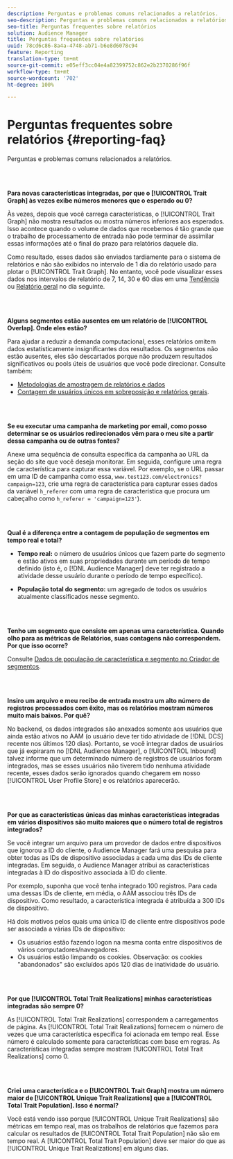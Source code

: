 ```yaml
---
description: Perguntas e problemas comuns relacionados a relatórios.
seo-description: Perguntas e problemas comuns relacionados a relatórios.
seo-title: Perguntas frequentes sobre relatórios
solution: Audience Manager
title: Perguntas frequentes sobre relatórios
uuid: 78cd6c86-8a4a-4748-ab71-b6e8d6078c94
feature: Reporting
translation-type: tm+mt
source-git-commit: e05eff3cc04e4a82399752c862e2b2370286f96f
workflow-type: tm+mt
source-wordcount: '702'
ht-degree: 100%

---
```



# Perguntas frequentes sobre relatórios {#reporting-faq}

Perguntas e problemas comuns relacionados a relatórios.

<br> 

<!-- 

faq_reports.xml

 -->

**Para novas características integradas, por que o [!UICONTROL Trait Graph] às vezes exibe números menores que o esperado ou 0?**

Às vezes, depois que você carrega características, o [!UICONTROL Trait Graph] não mostra resultados ou mostra números inferiores aos esperados. Isso acontece quando o volume de dados que recebemos é tão grande que o trabalho de processamento de entrada não pode terminar de assimilar essas informações até o final do prazo para relatórios daquele dia.

Como resultado, esses dados são enviados tardiamente para o sistema de relatórios e não são exibidos no intervalo de 1 dia do relatório usado para plotar o [!UICONTROL Trait Graph]. No entanto, você pode visualizar esses dados nos intervalos de relatório de 7, 14, 30 e 60 dias em uma [Tendência](../reporting/trend-reports.md#trend-report-overview) ou [Relatório geral](../reporting/general-reports.md#general-reports-overview) no dia seguinte.

<br> 

**Alguns segmentos estão ausentes em um relatório de [!UICONTROL Overlap]. Onde eles estão?**

Para ajudar a reduzir a demanda computacional, esses relatórios omitem dados estatisticamente insignificantes dos resultados. Os segmentos não estão ausentes, eles são descartados porque não produzem resultados significativos ou pools úteis de usuários que você pode direcionar. Consulte também:

* [Metodologias de amostragem de relatórios e dados](../reporting/report-sampling.md)
* [Contagem de usuários únicos em sobreposição e relatórios gerais](../reporting/unique-user-counts.md).

<br> 

**Se eu executar uma campanha de marketing por email, como posso determinar se os usuários redirecionados vêm para o meu site a partir dessa campanha ou de outras fontes?**

Anexe uma sequência de consulta específica da campanha ao URL da seção do site que você deseja monitorar. Em seguida, configure uma regra de característica para capturar essa variável. Por exemplo, se o URL passar em uma ID de campanha como essa, `www.test123.com/electronics?campaign=123`, crie uma regra de característica para capturar esses dados da variável `h_referer` com uma regra de característica que procura um cabeçalho como `h_referer = 'campaign=123'`).

<br> 

**Qual é a diferença entre a contagem de população de segmentos em tempo real e total?**

* **Tempo real:** o número de usuários únicos que fazem parte do segmento e estão ativos em suas propriedades durante um período de tempo definido (isto é, o [!DNL Audience Manager] deve ter registrado a atividade desse usuário durante o período de tempo específico).

* **População total do segmento:** um agregado de todos os usuários atualmente classificados nesse segmento.

<!-- 

<p> <b>Why is data available for total fires for traits but not segments?</b> </p> 
<p>Total fires correspond to page loads. Total trait fires provide the number of times that specific trait has fired. This number will always be equal to, or greater than, your unique user count. By contrast, segments are audience profiles that represent groups of users. Segments don't correlate to page loads or views because they're tied to logic that classifies users based on rules, not individual traits. </p>

 -->

<br> 

**Tenho um segmento que consiste em apenas uma característica. Quando olho para as métricas de Relatórios, suas contagens não correspondem. Por que isso ocorre?**

Consulte [Dados de população de característica e segmento no Criador de segmentos](../features/segments/segment-builder-data.md).

<br> 

<!-- 

<p> <b>Why would there be a difference between real-time segment population and the unique values?</b> </p> 
<p>Audience Manager uses different methodologies to count traits and segments. </p> 
<p>For traits, the uniques metric represents receipt of data collection. Every time a visitor realizes a particular trait, either in real-time via the DCS, or offline via Inbound, the uniques for that trait goes up by 1. </p> 
<p>For example, a trait uniques of 2,340 over the range of seven days means that 2,340 unique visitors realized that trait over the last seven days. </p> 
<p>Segments are counted differently because their primary purpose is to help you understand your audience better. Every time Audience Manager sees a visitor in real-time who is a member of a given segment, even if that segment isn’t being newly realized or re-realized on a request, the uniques for that segment goes up by 1. </p> 
<p>For example, a segment uniques of 5,000 over the range of seven days means that Audience Manager saw 5,000 unique users in real-time data-collection events over the last seven days who were members of that segment at the time that Audience Manager saw them, regardless of whether that was a new membership or a pre-existing one. </p>

 -->

**Insiro um arquivo e meu recibo de entrada mostra um alto número de registros processados com êxito, mas os relatórios mostram números muito mais baixos. Por quê?**

No backend, os dados integrados são anexados somente aos usuários que ainda estão ativos no AAM (o usuário deve ter tido atividade de [!DNL DCS] recente nos últimos 120 dias). Portanto, se você integrar dados de usuários que já expiraram no [!DNL Audience Manager], o [!UICONTROL Inbound] talvez informe que um determinado número de registros de usuários foram integrados, mas se esses usuários não tiverem tido nenhuma atividade recente, esses dados serão ignorados quando chegarem em nosso [!UICONTROL User Profile Store] e os relatórios aparecerão.

<br> 

**Por que as características únicas das minhas características integradas em vários dispositivos são muito maiores que o número total de registros integrados?**

Se você integrar um arquivo para um provedor de dados entre dispositivos que ignorou a ID do cliente, o Audience Manager fará uma pesquisa para obter todas as IDs de dispositivo associadas a cada uma das IDs de cliente integradas. Em seguida, o Audience Manager atribui as características integradas à ID do dispositivo associada à ID do cliente.

Por exemplo, suponha que você tenha integrado 100 registros. Para cada uma dessas IDs de cliente, em média, o AAM associou três IDs de dispositivo. Como resultado, a característica integrada é atribuída a 300 IDs de dispositivo.

Há dois motivos pelos quais uma única ID de cliente entre dispositivos pode ser associada a várias IDs de dispositivo:

* Os usuários estão fazendo logon na mesma conta entre dispositivos de vários computadores/navegadores.
* Os usuários estão limpando os cookies. Observação: os cookies &quot;abandonados&quot; são excluídos após 120 dias de inatividade do usuário.

<br> 

**Por que [!UICONTROL Total Trait Realizations] minhas características integradas são sempre 0?**

As [!UICONTROL Total Trait Realizations] correspondem a carregamentos de página. As [!UICONTROL Total Trait Realizations] fornecem o número de vezes que uma característica específica foi acionada em tempo real. Esse número é calculado somente para características com base em regras. As características integradas sempre mostram [!UICONTROL Total Trait Realizations] como 0.

<br> 

**Criei uma característica e o [!UICONTROL Trait Graph] mostra um número maior de [!UICONTROL Unique Trait Realizations] que a [!UICONTROL Total Trait Population]. Isso é normal?**

Você está vendo isso porque [!UICONTROL Unique Trait Realizations] são métricas em tempo real, mas os trabalhos de relatórios que fazemos para calcular os resultados de [!UICONTROL Total Trait Population] não são em tempo real. A [!UICONTROL Total Trait Population] deve ser maior do que as [!UICONTROL Unique Trait Realizations] em alguns dias.

